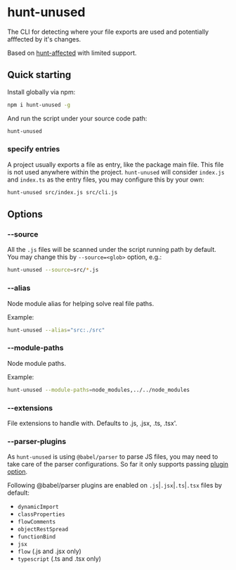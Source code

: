 hunt-unused
===

The CLI for detecting where your file exports are used and potentially afffected by it's changes.

Based on [hunt-affected](https://jennieji.github.io/ast-lab/modules/hunt-affected.html) with limited support.

## Quick starting

Install globally via npm:

```sh
npm i hunt-unused -g
```

And run the script under your source code path:

```sh
hunt-unused
```

### specify entries

A project usually exports a file as entry, like the package main file. This file is not used anywhere within the project. `hunt-unused` will consider `index.js` and `index.ts` as the entry files, you may configure this by your own:

```sh
hunt-unused src/index.js src/cli.js
```

## Options

### --source

All the `.js` files will be scanned under the script running path by default. You may change this by `--source=<glob>` option, e.g.:

```sh
hunt-unused --source=src/*.js
```

### --alias

Node module alias for helping solve real file paths.

Example:

```sh
hunt-unused --alias="src:./src"
```

### --module-paths

Node module paths.

Example:

```sh
hunt-unused --module-paths=node_modules,../../node_modules
```

### --extensions

File extensions to handle with. Defaults to .js, .jsx, .ts, .tsx'.

### --parser-plugins

As `hunt-unused` is using `@babel/parser` to parse JS files, you may need to take care of the parser configurations. So far it only supports passing [plugin option](https://babeljs.io/docs/en/7.4.0/babel-parser#plugins).

Following @babel/parser plugins are enabled on `.js`|`.jsx`|`.ts`|`.tsx` files by default:

- `dynamicImport`
- `classProperties`
- `flowComments`
- `objectRestSpread`
- `functionBind`
- `jsx`
- `flow` (.js and .jsx only)
- `typescript` (.ts and .tsx only)
